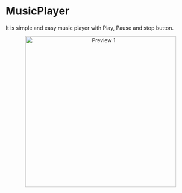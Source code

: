 # MusicPlayer
It is simple and easy music player with Play, Pause and stop button.

<p align="center">
    <img height="400px" src="./images/Music.jpeg" alt="Preview 1">
    
</p>
